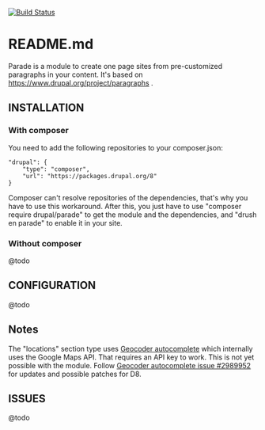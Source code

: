 [![Build Status](https://travis-ci.org/brainsum/parade.svg?branch=8.x-2.x)](https://travis-ci.org/brainsum/parade)

# README.md

Parade is a module to create one page sites from pre-customized paragraphs in your content.
It's based on https://www.drupal.org/project/paragraphs .

## INSTALLATION
### With composer
You need to add the following repositories to your composer.json:

    "drupal": {
        "type": "composer",
        "url": "https://packages.drupal.org/8"
    }

Composer can't resolve repositories of the dependencies, that's why you have to
use this workaround. After this, you just have to use "composer require
drupal/parade" to get the module and the dependencies, and "drush en parade" to
enable it in your site.

### Without composer
@todo


## CONFIGURATION

@todo

## Notes
The "locations" section type uses [Geocoder autocomplete](https://www.drupal.org/project/geocoder_autocomplete) which internally uses the Google Maps API.
That requires an API key to work. This is not yet possible with the module.
Follow [Geocoder autocomplete issue #2989952](https://www.drupal.org/project/geocoder_autocomplete/issues/2989952) for updates and possible patches for D8.

## ISSUES

@todo
